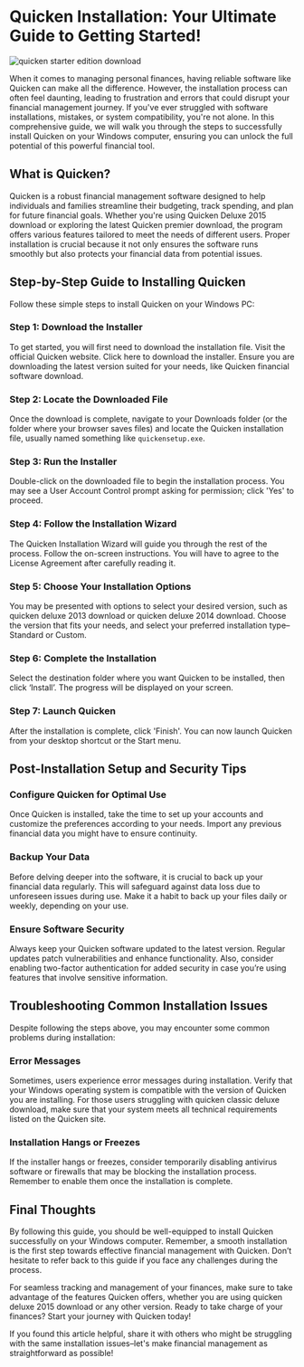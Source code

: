 # Quicken Installation: Your Ultimate Guide to Getting Started!


![quicken starter edition download](https://i.postimg.cc/6p3tNzmQ/quicken-Premiere-hero.webp)


When it comes to managing personal finances, having reliable software like Quicken can make all the difference. However, the installation process can often feel daunting, leading to frustration and errors that could disrupt your financial management journey. If you've ever struggled with software installations, mistakes, or system compatibility, you're not alone. In this comprehensive guide, we will walk you through the steps to successfully install Quicken on your Windows computer, ensuring you can unlock the full potential of this powerful financial tool.


## What is Quicken?


Quicken is a robust financial management software designed to help individuals and families streamline their budgeting, track spending, and plan for future financial goals. Whether you're using Quicken Deluxe 2015 download or exploring the latest Quicken premier download, the program offers various features tailored to meet the needs of different users. Proper installation is crucial because it not only ensures the software runs smoothly but also protects your financial data from potential issues.


## Step-by-Step Guide to Installing Quicken


Follow these simple steps to install Quicken on your Windows PC:


### Step 1: Download the Installer


To get started, you will first need to download the installation file. Visit the official Quicken website. Click here to download the installer. Ensure you are downloading the latest version suited for your needs, like Quicken financial software download.


### Step 2: Locate the Downloaded File


Once the download is complete, navigate to your Downloads folder (or the folder where your browser saves files) and locate the Quicken installation file, usually named something like `quickensetup.exe`.


### Step 3: Run the Installer


Double-click on the downloaded file to begin the installation process. You may see a User Account Control prompt asking for permission; click 'Yes' to proceed.


### Step 4: Follow the Installation Wizard


The Quicken Installation Wizard will guide you through the rest of the process. Follow the on-screen instructions. You will have to agree to the License Agreement after carefully reading it.


### Step 5: Choose Your Installation Options


You may be presented with options to select your desired version, such as quicken deluxe 2013 download or quicken deluxe 2014 download. Choose the version that fits your needs, and select your preferred installation type–Standard or Custom.


### Step 6: Complete the Installation


Select the destination folder where you want Quicken to be installed, then click ‘Install’. The progress will be displayed on your screen.


### Step 7: Launch Quicken


After the installation is complete, click 'Finish'. You can now launch Quicken from your desktop shortcut or the Start menu.


## Post-Installation Setup and Security Tips


### Configure Quicken for Optimal Use


Once Quicken is installed, take the time to set up your accounts and customize the preferences according to your needs. Import any previous financial data you might have to ensure continuity.


### Backup Your Data


Before delving deeper into the software, it is crucial to back up your financial data regularly. This will safeguard against data loss due to unforeseen issues during use. Make it a habit to back up your files daily or weekly, depending on your use.


### Ensure Software Security


Always keep your Quicken software updated to the latest version. Regular updates patch vulnerabilities and enhance functionality. Also, consider enabling two-factor authentication for added security in case you’re using features that involve sensitive information.


## Troubleshooting Common Installation Issues


Despite following the steps above, you may encounter some common problems during installation:


### Error Messages


Sometimes, users experience error messages during installation. Verify that your Windows operating system is compatible with the version of Quicken you are installing. For those users struggling with quicken classic deluxe download, make sure that your system meets all technical requirements listed on the Quicken site.


### Installation Hangs or Freezes


If the installer hangs or freezes, consider temporarily disabling antivirus software or firewalls that may be blocking the installation process. Remember to enable them once the installation is complete.


## Final Thoughts


By following this guide, you should be well-equipped to install Quicken successfully on your Windows computer. Remember, a smooth installation is the first step towards effective financial management with Quicken. Don’t hesitate to refer back to this guide if you face any challenges during the process.


For seamless tracking and management of your finances, make sure to take advantage of the features Quicken offers, whether you are using quicken deluxe 2015 download or any other version. Ready to take charge of your finances? Start your journey with Quicken today!


If you found this article helpful, share it with others who might be struggling with the same installation issues–let's make financial management as straightforward as possible!

